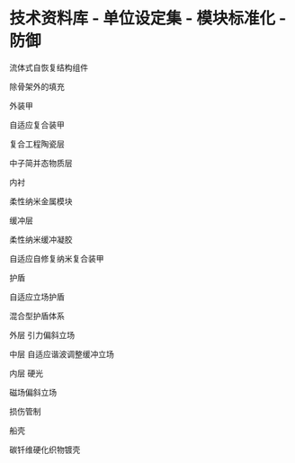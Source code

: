 # 技术资料库 - 单位设定集 - 模块标准化 - 防御





流体式自恢复结构组件

除骨架外的填充



外装甲

自适应复合装甲

复合工程陶瓷层

中子简并态物质层



内衬

柔性纳米金属模块



缓冲层

柔性纳米缓冲凝胶





自适应自修复纳米复合装甲





护盾

自适应立场护盾

混合型护盾体系

外层 引力偏斜立场

中层 自适应谐波调整缓冲立场

内层 硬光



磁场偏斜立场



损伤管制





船壳

碳钎维硬化织物镀壳
